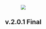 <center>
    <a href="https://barrilete.com.ar/"><img src="https://barrilete.com.ar/svg/logo_barrilete.svg"></a>
    <h2>v.2.0.1 Final</h2>
</center>

